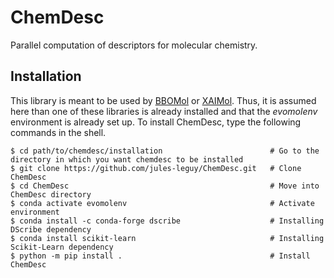 # ChemDesc

Parallel computation of descriptors for molecular chemistry.

## Installation

This library is meant to be used by [BBOMol](https://github.com/jules-leguy/BBOMol) or 
[XAIMol](https://github.com/jules-leguy/XAIMol). Thus, it is assumed here than one of these libraries is already 
installed and that the *evomolenv* environment is already set up. To install ChemDesc, type the following commands
in the shell.

```shell script
$ cd path/to/chemdesc/installation                        # Go to the directory in which you want chemdesc to be installed
$ git clone https://github.com/jules-leguy/ChemDesc.git   # Clone ChemDesc
$ cd ChemDesc                                             # Move into ChemDesc directory
$ conda activate evomolenv                                # Activate environment
$ conda install -c conda-forge dscribe                    # Installing DScribe dependency
$ conda install scikit-learn                              # Installing Scikit-Learn dependency
$ python -m pip install .                                 # Install ChemDesc
```
